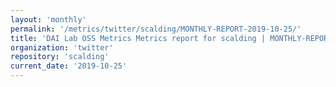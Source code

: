 ```yaml
---
layout: 'monthly'
permalink: '/metrics/twitter/scalding/MONTHLY-REPORT-2019-10-25/'
title: 'DAI Lab OSS Metrics Metrics report for scalding | MONTHLY-REPORT-2019-10-25'
organization: 'twitter'
repository: 'scalding'
current_date: '2019-10-25'
---
```

